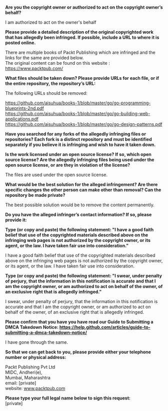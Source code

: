 **Are you the copyright owner or authorized to act on the copyright owner’s behalf?**  
  
I am authorized to act on the owner's behalf  
  
**Please provide a detailed description of the original copyrighted work that has allegedly been infringed. If possible, include a URL to where it is posted online.**  
  
There are multiple books of Packt Publishing which are infringed and the links for the same are provided below.   
The original content can be found on this website :   
https://www.packtpub.com/  
  
**What files should be taken down? Please provide URLs for each file, or if the entire repository, the repository’s URL:**  
  
The following URLs should be removed:  
  
https://github.com/aisuhua/books-1/blob/master/go/go-programming-blueprints-2nd.pdf   
https://github.com/aisuhua/books-1/blob/master/go/go-building-web-applications.pdf   
https://github.com/aisuhua/books-1/blob/master/go/go-design-patterns.pdf  
  
**Have you searched for any forks of the allegedly infringing files or repositories? Each fork is a distinct repository and must be identified separately if you believe it is infringing and wish to have it taken down.**  
  
**Is the work licensed under an open source license? If so, which open source license? Are the allegedly infringing files being used under the open source license, or are they in violation of the license?**  
  
The files are used under the open source license.  
  
**What would be the best solution for the alleged infringement? Are there specific changes the other person can make other than removal? Can the repository be made private?**  
  
The best possible solution would be to remove the content permanently.  
  
**Do you have the alleged infringer’s contact information? If so, please provide it:**  
  
**Type (or copy and paste) the following statement: "I have a good faith belief that use of the copyrighted materials described above on the infringing web pages is not authorized by the copyright owner, or its agent, or the law. I have taken fair use into consideration."**  
  
I have a good faith belief that use of the copyrighted materials described above on the infringing web pages is not authorized by the copyright owner, or its agent, or the law. I have taken fair use into consideration.  
  
**Type (or copy and paste) the following statement: "I swear, under penalty of perjury, that the information in this notification is accurate and that I am the copyright owner, or am authorized to act on behalf of the owner, of an exclusive right that is allegedly infringed."**  
  
I swear, under penalty of perjury, that the information in this notification is accurate and that I am the copyright owner, or am authorized to act on behalf of the owner, of an exclusive right that is allegedly infringed.  
  
**Please confirm that you have you have read our Guide to Submitting a DMCA Takedown Notice: https://help.github.com/articles/guide-to-submitting-a-dmca-takedown-notice/**  
  
I have gone through the same.  
  
**So that we can get back to you, please provide either your telephone number or physical address:**  
  
Packt Publishing Pvt Ltd   
MIDC, Andheri(e),   
Mumbai, Maharashtra   
email: [private]   
website: www.packtpub.com  
  
**Please type your full legal name below to sign this request:**   
[private]  
